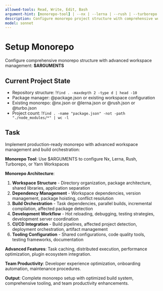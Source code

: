 ```yaml
---
allowed-tools: Read, Write, Edit, Bash
argument-hint: [monorepo-tool] | --nx | --lerna | --rush | --turborepo | --yarn-workspaces
description: Configure monorepo project structure with comprehensive workspace management and build orchestration
model: sonnet
---
```


# Setup Monorepo

Configure comprehensive monorepo structure with advanced workspace management: **$ARGUMENTS**

## Current Project State

- Repository structure: !`find . -maxdepth 2 -type d | head -10`
- Package manager: @package.json or existing workspace configuration
- Existing monorepo: @nx.json or @lerna.json or @rush.json or @turbo.json
- Project count: !`find . -name "package.json" -not -path "./node_modules/*" | wc -l`

## Task

Implement production-ready monorepo with advanced workspace management and build orchestration:

**Monorepo Tool**: Use $ARGUMENTS to configure Nx, Lerna, Rush, Turborepo, or Yarn Workspaces

**Monorepo Architecture**:
1. **Workspace Structure** - Directory organization, package architecture, shared libraries, application separation
2. **Dependency Management** - Workspace dependencies, version management, package hoisting, conflict resolution
3. **Build Orchestration** - Task dependencies, parallel builds, incremental compilation, affected package detection
4. **Development Workflow** - Hot reloading, debugging, testing strategies, development server coordination
5. **CI/CD Integration** - Build pipelines, affected project detection, deployment orchestration, artifact management
6. **Tooling Configuration** - Shared configurations, code quality tools, testing frameworks, documentation

**Advanced Features**: Task caching, distributed execution, performance optimization, plugin ecosystem integration.

**Team Productivity**: Developer experience optimization, onboarding automation, maintenance procedures.

**Output**: Complete monorepo setup with optimized build system, comprehensive tooling, and team productivity enhancements.
